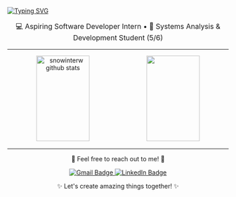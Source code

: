 [![Typing SVG](https://readme-typing-svg.herokuapp.com/?color=d5a6bd&size=35&center=true&vCenter=true&width=1000&lines=+Hi!+🩷;Welcome+to+my+GitHub!+☺️)](https://git.io/typing-svg)

<div align="center">
  <p style="font-size: 16px;">💻 Aspiring Software Developer Intern • 📖 Systems Analysis & Development Student (5/6) </p>
</div>

---

<div align="center">  
  <img width="49%" height="195px" src="https://github-readme-stats.vercel.app/api?username=snowinterw&show_icons=true&count_private=true&hide_border=true&title_color=D5A6BD&icon_color=D5A6BD&text_color=D4C4D8&bg_color=0D1117" alt="snowinterw github stats" /> 
  <img width="49%" height="195px" src="https://github-readme-stats.vercel.app/api/top-langs/?username=snowinterw&layout=compact&hide_border=true&title_color=D5A6BD&text_color=D5A6BD&bg_color=0D1117" />
</div>

---

<div align="center">
  <p>🌷 Feel free to reach out to me! 🌷</p>
  <a href="mailto:ellenevellyn988@gmail.com">
    <img src="https://img.shields.io/badge/-Gmail-D5A6BD?style=for-the-badge&logo=gmail&logoColor=white" alt="Gmail Badge" />
  </a>
  <a href="https://www.linkedin.com/in/evellyn-ellen/" target="_blank">
    <img src="https://img.shields.io/badge/-LinkedIn-D5A6BD?style=for-the-badge&logo=linkedin&logoColor=white" alt="LinkedIn Badge" />
  </a>
</div>

<div align="center">
  <p>✨ Let's create amazing things together! ✨</p>
</div>
